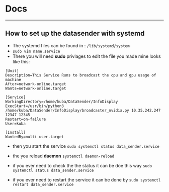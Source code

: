 # Docs
___

## How to set up the datasender with systemd

- The systemd files can be found in : `/lib/systemd/system`
- `sudo vim name.service`
- There you will need **sudo** privlages to edit the file you made mine looks like this:

```
[Unit]
Description=This Service Runs to broadcast the cpu and gpu usage of machine
After=network-online.target
Wants=network-online.target

[Service]
WorkingDirectory=/home/kuba/DataSender/InfoDisplay
ExecStart=/usr/bin/python3 /home/kuba/DataSender/InfoDisplay/broadcaster_nvidia.py 10.35.242.247 12347 12345
Restart=on-failure
User=kuba

[Install]
WantedBy=multi-user.target
```

- then you start the service `sudo systemctl status data_sender.service`
- the you reload **daemon** `systemctl daemon-reload`

- if you ever need to check the the status it can be doe this way `sudo systemctl status data_sender.service`
- if you ever need to restart the service it can be done by `sudo systemctl restart data_sender.service`
